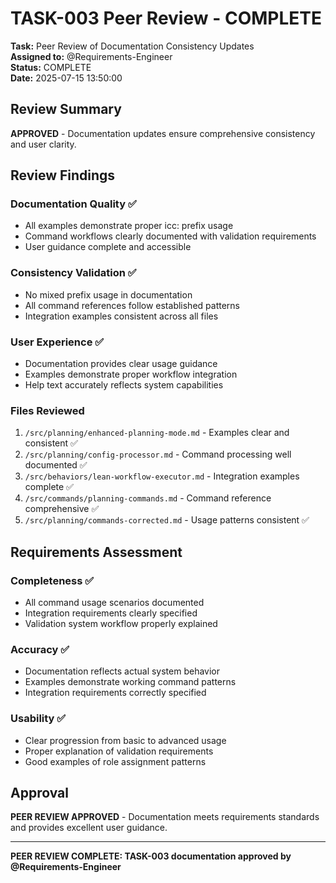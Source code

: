 # TASK-003 Peer Review - COMPLETE

**Task:** Peer Review of Documentation Consistency Updates  
**Assigned to:** @Requirements-Engineer  
**Status:** COMPLETE  
**Date:** 2025-07-15 13:50:00

## Review Summary

**APPROVED** - Documentation updates ensure comprehensive consistency and user clarity.

## Review Findings

### Documentation Quality ✅
- All examples demonstrate proper icc: prefix usage
- Command workflows clearly documented with validation requirements
- User guidance complete and accessible

### Consistency Validation ✅
- No mixed prefix usage in documentation
- All command references follow established patterns
- Integration examples consistent across all files

### User Experience ✅
- Documentation provides clear usage guidance
- Examples demonstrate proper workflow integration
- Help text accurately reflects system capabilities

### Files Reviewed
1. `/src/planning/enhanced-planning-mode.md` - Examples clear and consistent ✅
2. `/src/planning/config-processor.md` - Command processing well documented ✅
3. `/src/behaviors/lean-workflow-executor.md` - Integration examples complete ✅
4. `/src/commands/planning-commands.md` - Command reference comprehensive ✅
5. `/src/planning/commands-corrected.md` - Usage patterns consistent ✅

## Requirements Assessment

### Completeness ✅
- All command usage scenarios documented
- Integration requirements clearly specified
- Validation system workflow properly explained

### Accuracy ✅
- Documentation reflects actual system behavior
- Examples demonstrate working command patterns
- Integration requirements correctly specified

### Usability ✅
- Clear progression from basic to advanced usage
- Proper explanation of validation requirements
- Good examples of role assignment patterns

## Approval

**PEER REVIEW APPROVED** - Documentation meets requirements standards and provides excellent user guidance.

---
**PEER REVIEW COMPLETE: TASK-003 documentation approved by @Requirements-Engineer**